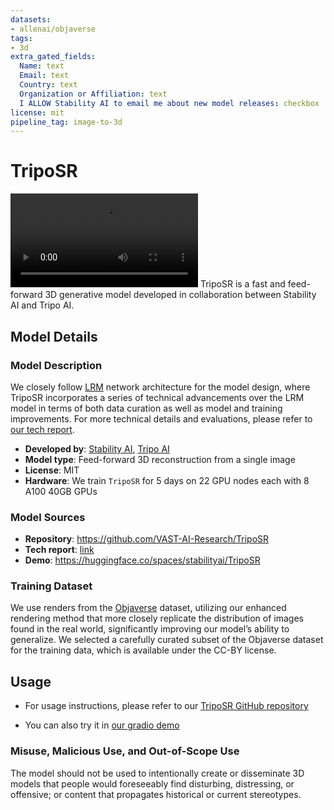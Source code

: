 ```yaml
---
datasets:
- allenai/objaverse
tags:
- 3d
extra_gated_fields:
  Name: text
  Email: text
  Country: text
  Organization or Affiliation: text
  I ALLOW Stability AI to email me about new model releases: checkbox
license: mit
pipeline_tag: image-to-3d
---
```

# TripoSR
![](figures/input800.mp4)
TripoSR is a fast and feed-forward 3D generative model developed in collaboration between Stability AI and Tripo AI.

## Model Details

### Model Description

We closely follow [LRM](https://arxiv.org/abs/2311.04400) network architecture for the model design, where TripoSR incorporates a series of technical advancements over the LRM model in terms of both data curation as well as model and training improvements. For more technical details and evaluations, please refer to [our tech report](link).

* **Developed by**: [Stability AI](https://stability.ai/), [Tripo AI](https://tripo3d.ai/)
* **Model type**: Feed-forward 3D reconstruction from a single image
* **License**: MIT
* **Hardware**: We train `TripoSR` for 5 days on 22 GPU nodes each with 8 A100 40GB GPUs

### Model Sources

* **Repository**: https://github.com/VAST-AI-Research/TripoSR
* **Tech report**: [link](https://drive.google.com/file/d/1LWlZPT2aASi9jHiGVhDSr4YCTANoFW5t/view)
* **Demo**: https://huggingface.co/spaces/stabilityai/TripoSR

### Training Dataset

We use renders from the [Objaverse](https://objaverse.allenai.org/objaverse-1.0) dataset, utilizing our enhanced rendering method that more closely replicate the distribution of images found in the real world, significantly improving our model’s ability to generalize. We selected a carefully curated subset of the Objaverse dataset for the training data, which is available under the CC-BY license. 


## Usage

* For usage instructions, please refer to our [TripoSR GitHub repository](https://github.com/VAST-AI-Research/TripoSR)

* You can also try it in [our gradio demo](https://huggingface.co/spaces/stabilityai/TripoSR)


### Misuse, Malicious Use, and Out-of-Scope Use

The model should not be used to intentionally create or disseminate 3D models that people would foreseeably find disturbing, distressing, or offensive; or content that propagates historical or current stereotypes.